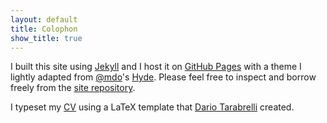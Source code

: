 ```yaml
---
layout: default
title: Colophon
show_title: true
---
```


I built this site using [Jekyll](http://jekyll.rb) and I host it on [GitHub Pages](https://pages.github.com/) with a theme I lightly adapted from [@mdo](https://twitter.com/mdo)'s [Hyde](http://hyde.getpoole.com/).
Please feel free to inspect and borrow freely from the [site repository](http://github.com/mdlincoln/mdlincoln.github.io).

I typeset my [CV](/about) using a LaTeX template that [Dario Tarabrelli](http://nitens.org/taraborelli/cvtex) created.
